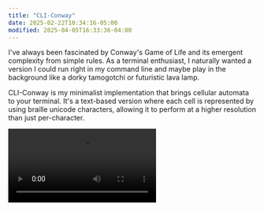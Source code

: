 ```yaml
---
title: "CLI-Conway"
date: 2025-02-22T10:34:16-05:00
modified: 2025-04-05T16:33:36-04:00
---
```


I've always been fascinated by Conway's Game of Life and its emergent complexity from simple rules. As a terminal enthusiast, I naturally wanted a version I could run right in my command line and maybe play in the background like a dorky tamogotchi or futuristic lava lamp.

CLI-Conway is my minimalist implementation that brings cellular automata to your terminal. It's a text-based version where each cell is represented by using braille unicode characters, allowing it to perform at a higher resolution than just per-character.

![](http://res.cloudinary.com/ejf/video/upload/v1743885087/ITerm2-cli-conway.mp4)
